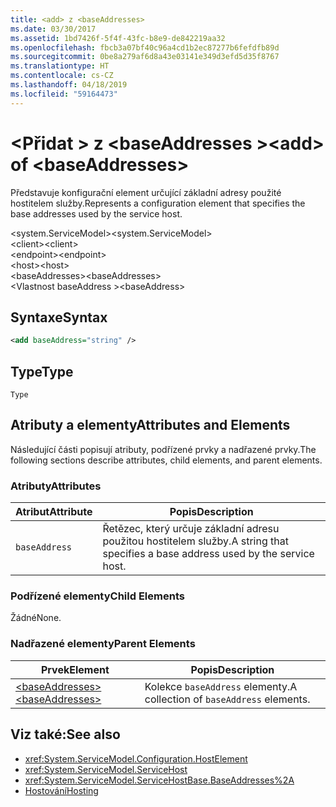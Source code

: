 ```yaml
---
title: <add> z <baseAddresses>
ms.date: 03/30/2017
ms.assetid: 1bd7426f-5f4f-43fc-b8e9-de842219aa32
ms.openlocfilehash: fbcb3a07bf40c96a4cd1b2ec87277b6fefdfb89d
ms.sourcegitcommit: 0be8a279af6d8a43e03141e349d3efd5d35f8767
ms.translationtype: HT
ms.contentlocale: cs-CZ
ms.lasthandoff: 04/18/2019
ms.locfileid: "59164473"
---
```

# <a name="add-of-baseaddresses"></a><span data-ttu-id="68e4b-102">\<Přidat > z \<baseAddresses ></span><span class="sxs-lookup"><span data-stu-id="68e4b-102">\<add> of \<baseAddresses></span></span>
<span data-ttu-id="68e4b-103">Představuje konfigurační element určující základní adresy použité hostitelem služby.</span><span class="sxs-lookup"><span data-stu-id="68e4b-103">Represents a configuration element that specifies the base addresses used by the service host.</span></span>  
  
 <span data-ttu-id="68e4b-104">\<system.ServiceModel></span><span class="sxs-lookup"><span data-stu-id="68e4b-104">\<system.ServiceModel></span></span>  
<span data-ttu-id="68e4b-105">\<client></span><span class="sxs-lookup"><span data-stu-id="68e4b-105">\<client></span></span>  
<span data-ttu-id="68e4b-106">\<endpoint></span><span class="sxs-lookup"><span data-stu-id="68e4b-106">\<endpoint></span></span>  
<span data-ttu-id="68e4b-107">\<host></span><span class="sxs-lookup"><span data-stu-id="68e4b-107">\<host></span></span>  
<span data-ttu-id="68e4b-108">\<baseAddresses></span><span class="sxs-lookup"><span data-stu-id="68e4b-108">\<baseAddresses></span></span>  
<span data-ttu-id="68e4b-109">\<Vlastnost baseAddress ></span><span class="sxs-lookup"><span data-stu-id="68e4b-109">\<baseAddress></span></span>  
  
## <a name="syntax"></a><span data-ttu-id="68e4b-110">Syntaxe</span><span class="sxs-lookup"><span data-stu-id="68e4b-110">Syntax</span></span>  
  
```xml  
<add baseAddress="string" />
```  
  
## <a name="type"></a><span data-ttu-id="68e4b-111">Type</span><span class="sxs-lookup"><span data-stu-id="68e4b-111">Type</span></span>  
 `Type`  
  
## <a name="attributes-and-elements"></a><span data-ttu-id="68e4b-112">Atributy a elementy</span><span class="sxs-lookup"><span data-stu-id="68e4b-112">Attributes and Elements</span></span>  
 <span data-ttu-id="68e4b-113">Následující části popisují atributy, podřízené prvky a nadřazené prvky.</span><span class="sxs-lookup"><span data-stu-id="68e4b-113">The following sections describe attributes, child elements, and parent elements.</span></span>  
  
### <a name="attributes"></a><span data-ttu-id="68e4b-114">Atributy</span><span class="sxs-lookup"><span data-stu-id="68e4b-114">Attributes</span></span>  
  
|<span data-ttu-id="68e4b-115">Atribut</span><span class="sxs-lookup"><span data-stu-id="68e4b-115">Attribute</span></span>|<span data-ttu-id="68e4b-116">Popis</span><span class="sxs-lookup"><span data-stu-id="68e4b-116">Description</span></span>|  
|---------------|-----------------|  
|`baseAddress`|<span data-ttu-id="68e4b-117">Řetězec, který určuje základní adresu použitou hostitelem služby.</span><span class="sxs-lookup"><span data-stu-id="68e4b-117">A string that specifies a base address used by the service host.</span></span>|  
  
### <a name="child-elements"></a><span data-ttu-id="68e4b-118">Podřízené elementy</span><span class="sxs-lookup"><span data-stu-id="68e4b-118">Child Elements</span></span>  
 <span data-ttu-id="68e4b-119">Žádné</span><span class="sxs-lookup"><span data-stu-id="68e4b-119">None.</span></span>  
  
### <a name="parent-elements"></a><span data-ttu-id="68e4b-120">Nadřazené elementy</span><span class="sxs-lookup"><span data-stu-id="68e4b-120">Parent Elements</span></span>  
  
|<span data-ttu-id="68e4b-121">Prvek</span><span class="sxs-lookup"><span data-stu-id="68e4b-121">Element</span></span>|<span data-ttu-id="68e4b-122">Popis</span><span class="sxs-lookup"><span data-stu-id="68e4b-122">Description</span></span>|  
|-------------|-----------------|  
|[<span data-ttu-id="68e4b-123">\<baseAddresses></span><span class="sxs-lookup"><span data-stu-id="68e4b-123">\<baseAddresses></span></span>](../../../../../docs/framework/configure-apps/file-schema/wcf/baseaddresses.md)|<span data-ttu-id="68e4b-124">Kolekce `baseAddress` elementy.</span><span class="sxs-lookup"><span data-stu-id="68e4b-124">A collection of `baseAddress` elements.</span></span>|  
  
## <a name="see-also"></a><span data-ttu-id="68e4b-125">Viz také:</span><span class="sxs-lookup"><span data-stu-id="68e4b-125">See also</span></span>

- <xref:System.ServiceModel.Configuration.HostElement>
- <xref:System.ServiceModel.ServiceHost>
- <xref:System.ServiceModel.ServiceHostBase.BaseAddresses%2A>
- [<span data-ttu-id="68e4b-126">Hostování</span><span class="sxs-lookup"><span data-stu-id="68e4b-126">Hosting</span></span>](../../../../../docs/framework/wcf/feature-details/hosting.md)
